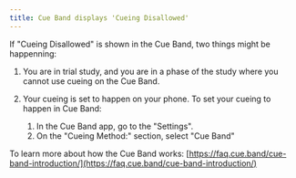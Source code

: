 ```yaml
---
title: Cue Band displays 'Cueing Disallowed'
---
```


If "Cueing Disallowed" is shown in the Cue Band, two things might be happenning:

1. You are in trial study, and you are in a phase of the study where you cannot use cueing on the Cue Band.

2. Your cueing is set to happen on your phone. To set your cueing to happen in Cue Band: 
    1. In the Cue Band app, go to the "Settings".
    2. On the "Cueing Method:" section, select "Cue Band" 

To learn more about how the Cue Band works: [https://faq.cue.band/cue-band-introduction/](https://faq.cue.band/cue-band-introduction/)